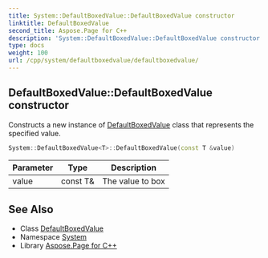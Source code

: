 ```yaml
---
title: System::DefaultBoxedValue::DefaultBoxedValue constructor
linktitle: DefaultBoxedValue
second_title: Aspose.Page for C++
description: 'System::DefaultBoxedValue::DefaultBoxedValue constructor. Constructs a new instance of DefaultBoxedValue class that represents the specified value in C++.'
type: docs
weight: 100
url: /cpp/system/defaultboxedvalue/defaultboxedvalue/
---
```

## DefaultBoxedValue::DefaultBoxedValue constructor


Constructs a new instance of [DefaultBoxedValue](../) class that represents the specified value.

```cpp
System::DefaultBoxedValue<T>::DefaultBoxedValue(const T &value)
```


| Parameter | Type | Description |
| --- | --- | --- |
| value | const T\& | The value to box |

## See Also

* Class [DefaultBoxedValue](../)
* Namespace [System](../../)
* Library [Aspose.Page for C++](../../../)
